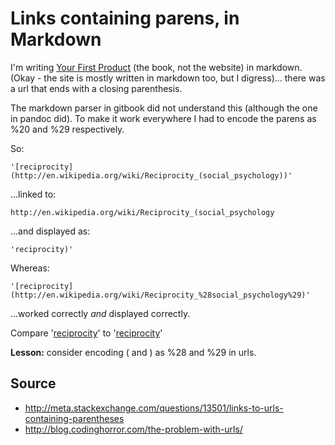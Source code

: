 # Links containing parens, in Markdown

I'm writing [Your First Product](http://YourFirstProduct.com) (the book, not the website) in markdown. (Okay - the site is mostly written in markdown too, but I digress)... there was a url that ends with a closing parenthesis.

The markdown parser in gitbook did not understand this (although the one in pandoc did). To make it work everywhere I had to encode the parens as %20 and %29 respectively.

So:

    '[reciprocity](http://en.wikipedia.org/wiki/Reciprocity_(social_psychology))'

...linked to:

    http://en.wikipedia.org/wiki/Reciprocity_(social_psychology

...and displayed as:

    'reciprocity)'


Whereas:

    '[reciprocity](http://en.wikipedia.org/wiki/Reciprocity_%28social_psychology%29)'

...worked correctly *and* displayed correctly.

Compare '[reciprocity](http://en.wikipedia.org/wiki/Reciprocity_(social_psychology))' to '[reciprocity](http://en.wikipedia.org/wiki/Reciprocity_%28social_psychology%29)'


**Lesson:** consider encoding ( and ) as %28 and %29 in urls.


## Source

 * http://meta.stackexchange.com/questions/13501/links-to-urls-containing-parentheses
 * http://blog.codinghorror.com/the-problem-with-urls/